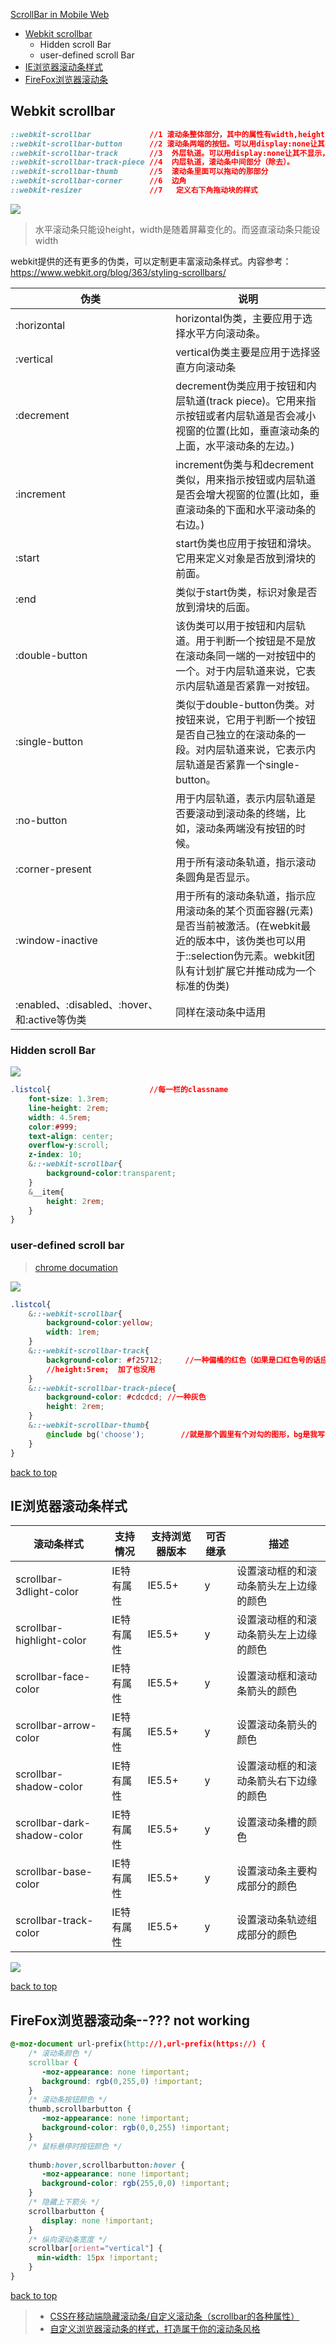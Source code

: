 [ScrollBar in Mobile Web](#top)

- [Webkit scrollbar](#Webkit-scrollbar)
    - Hidden scroll Bar
    - user-defined scroll Bar
- [IE浏览器滚动条样式](#IE浏览器滚动条样式)
- [FireFox浏览器滚动条](#FireFox浏览器滚动条)

## Webkit scrollbar

```css
::webkit-scrollbar             //1 滚动条整体部分，其中的属性有width,height,background,border（就和一个块级元素一样）等。
::webkit-scrollbar-button      //2 滚动条两端的按钮。可以用display:none让其不显示，也可以添加背景图片，颜色改变显示效果。
::webkit-scrollbar-track       //3  外层轨道。可以用display:none让其不显示，也可以添加背景图片，颜色改变显示效果。
::webkit-scrollbar-track-piece //4  内层轨道，滚动条中间部分（除去）。
::webkit-scrollbar-thumb       //5  滚动条里面可以拖动的那部分
::webkit-scrollbar-corner      //6  边角
::webkit-resizer               //7   定义右下角拖动块的样式
```

![](https://i.imgur.com/XmYAkgP.png)

> 水平滚动条只能设height，width是随着屏幕变化的。而竖直滚动条只能设width

webkit提供的还有更多的伪类，可以定制更丰富滚动条样式。内容参考：https://www.webkit.org/blog/363/styling-scrollbars/

伪类|说明
---|---
:horizontal| horizontal伪类，主要应用于选择水平方向滚动条。
:vertical|vertical伪类主要是应用于选择竖直方向滚动条
:decrement| decrement伪类应用于按钮和内层轨道(track piece)。它用来指示按钮或者内层轨道是否会减小视窗的位置(比如，垂直滚动条的上面，水平滚动条的左边。)
:increment|increment伪类与和decrement类似，用来指示按钮或内层轨道是否会增大视窗的位置(比如，垂直滚动条的下面和水平滚动条的右边。)
:start|start伪类也应用于按钮和滑块。它用来定义对象是否放到滑块的前面。
:end|类似于start伪类，标识对象是否放到滑块的后面。
:double-button|该伪类可以用于按钮和内层轨道。用于判断一个按钮是不是放在滚动条同一端的一对按钮中的一个。对于内层轨道来说，它表示内层轨道是否紧靠一对按钮。
:single-button|类似于double-button伪类。对按钮来说，它用于判断一个按钮是否自己独立的在滚动条的一段。对内层轨道来说，它表示内层轨道是否紧靠一个single-button。
:no-button|用于内层轨道，表示内层轨道是否要滚动到滚动条的终端，比如，滚动条两端没有按钮的时候。
:corner-present|用于所有滚动条轨道，指示滚动条圆角是否显示。
:window-inactive|用于所有的滚动条轨道，指示应用滚动条的某个页面容器(元素)是否当前被激活。(在webkit最近的版本中，该伪类也可以用于::selection伪元素。webkit团队有计划扩展它并推动成为一个标准的伪类)
:enabled、:disabled、:hover、和:active等伪类|同样在滚动条中适用

### Hidden scroll Bar

![](https://i.imgur.com/zPrSSdh.png)

```css
.listcol{                      //每一栏的classname
    font-size: 1.3rem;
    line-height: 2rem;
    width: 4.5rem;
    color:#999;
    text-align: center;
    overflow-y:scroll;
    z-index: 10;
    &::-webkit-scrollbar{
        background-color:transparent;
    }
    &__item{
        height: 2rem;
    }
}
```

### user-defined scroll bar

> [chrome documation](https://webkit.org/blog/363/styling-scrollbars/)

![](https://i.imgur.com/mDHCTfM.png)

```css
.listcol{
    &::-webkit-scrollbar{
        background-color:yellow;
        width: 1rem;
    }
    &::-webkit-scrollbar-track{
        background-color: #f25712;     //一种偏橘的红色（如果是口红色号的话应该适合白皮）
        //height:5rem;  加了也没用
    }
    &::-webkit-scrollbar-track-piece{
        background-color: #cdcdcd; //一种灰色
        height: 2rem;
    }
    &::-webkit-scrollbar-thumb{
        @include bg('choose');        //就是那个圆里有个对勾的图形，bg是我写的mixin，就是添加个背景图片。
    }
}
```

[back to top](#top)

## IE浏览器滚动条样式

滚动条样式|支持情况|支持浏览器版本|可否继承|描述
---|---|---|---|---
scrollbar-3dlight-color|IE特有属性|IE5.5+|y|设置滚动框的和滚动条箭头左上边缘的颜色
scrollbar-highlight-color|IE特有属性|IE5.5+|y|设置滚动框的和滚动条箭头左上边缘的颜色
scrollbar-face-color|IE特有属性|IE5.5+|y|设置滚动框和滚动条箭头的颜色
scrollbar-arrow-color|IE特有属性|IE5.5+|y|设置滚动条箭头的颜色
scrollbar-shadow-color|IE特有属性|IE5.5+|y|设置滚动框的和滚动条箭头右下边缘的颜色
scrollbar-dark-shadow-color|IE特有属性|IE5.5+|y|设置滚动条槽的颜色
scrollbar-base-color|IE特有属性|IE5.5+|y|设置滚动条主要构成部分的颜色
scrollbar-track-color|IE特有属性|IE5.5+|y|设置滚动条轨迹组成部分的颜色

![](https://i.imgur.com/tIfFeNV.gif)

[back to top](#top)

## FireFox浏览器滚动条--??? not working

```css
@-moz-document url-prefix(http://),url-prefix(https://) {   
    /* 滚动条颜色 */  
    scrollbar {   
       -moz-appearance: none !important;   
       background: rgb(0,255,0) !important;   
    }   
    /* 滚动条按钮颜色 */  
    thumb,scrollbarbutton {   
       -moz-appearance: none !important;   
       background-color: rgb(0,0,255) !important;   
    }   
    /* 鼠标悬停时按钮颜色 */  
      
    thumb:hover,scrollbarbutton:hover {   
       -moz-appearance: none !important;   
       background-color: rgb(255,0,0) !important;   
    }   
    /* 隐藏上下箭头 */  
    scrollbarbutton {   
       display: none !important;   
    }   
    /* 纵向滚动条宽度 */  
    scrollbar[orient="vertical"] {   
      min-width: 15px !important;   
    }   
}
```

[back to top](#top)

> - [CSS在移动端隐藏滚动条/自定义滚动条（scrollbar的各种属性）](https://blog.csdn.net/github_36487770/article/details/78750589)
> - [自定义浏览器滚动条的样式，打造属于你的滚动条风格](https://www.lyblog.net/detail/314.html)
